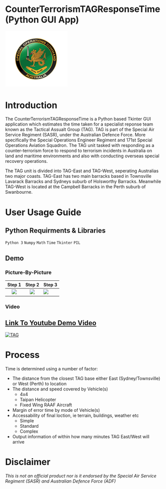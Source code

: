 # CounterTerrorismTAGResponseTime (Python GUI App)

<img src="https://github.com/nikhilsurfingaus/CounterTerrorismTAGResponseTime/blob/master/Resources/SASR.png" width="200"> 


# Introduction
The CounterTerrorismTAGResponseTime is a Python based Tkinter GUI application which estimates the time taken for a specialist 
reponse team known as the Tactical Assualt Group (TAG). TAG is part of the Special Air Service Regiment (SASR), under the 
Australian Defence Force. More specifically the Special Operations Engineer Regiment and 171st Special Operations Aviation 
Squadron. The TAG unit tasked with responding as a counter-terrorism force to respond to terrorism incidents 
in Australia on land and maritime environments and also with conducting overseas special recovery operations.

The TAG unit is divided into TAG-East and TAG-West, seperating Australias two major coasts. TAG-East has two main barracks based in
Townsville Lavarack Barracks and Sydneys suburb of Holsworthy Barracks. Meanwhile TAG-West is located at the Campbell Barracks 
in the Perth suburb of Swanbourne.

# User Usage Guide
## Python Requirments & Libraries 

``` Python 3 ```
``` Numpy ```
``` Math ```
``` Time ```
``` Tkinter ```
``` PIL ``` 

## Demo
### Picture-By-Picture
Step 1                     |  Step 2                   | Step 3
:-------------------------:|:-------------------------:|:-------------------------
![](https://github.com/nikhilsurfingaus/CounterTerrorismTAGResponseTime/blob/master/Resources/DEMO1.jpg)  |  ![](https://github.com/nikhilsurfingaus/CounterTerrorismTAGResponseTime/blob/master/Resources/DEMO2.jpg) | ![](https://github.com/nikhilsurfingaus/CounterTerrorismTAGResponseTime/blob/master/Resources/DEMO3.jpg)

### Video
## [Link To Youtube Demo Video](https://youtu.be/0pkNlw2e1UM)
[![TAG](https://yt-embed.live/embed?v=0pkNlw2e1UM)](https://youtu.be/0pkNlw2e1UM "Australia Tactical Assault Group (SASR TAG) Response Time Python Program
")

# Process
Time is determined using a number of factor:
- The distance from the closest TAG base either East (Sydney/Townsville) or West (Perth) to location
- The distance and speed covered by Vehicle(s)
  - 4x4
  - Taipan Helicopter
  - Fixed Wing RAAF Aircraft
- Margin of error time by mode of Vehicle(s)
- Accessability of final loction, ie terrain, buildings, weather etc
  - Simple
  - Standard
  - Complex
- Output information of within how many minutes TAG East/West will arrive

# Disclaimer
*This is not an official product nor is  it endorsed by the Special Air Service Regiment (SASR) and Australian Defence Force (ADF)*

